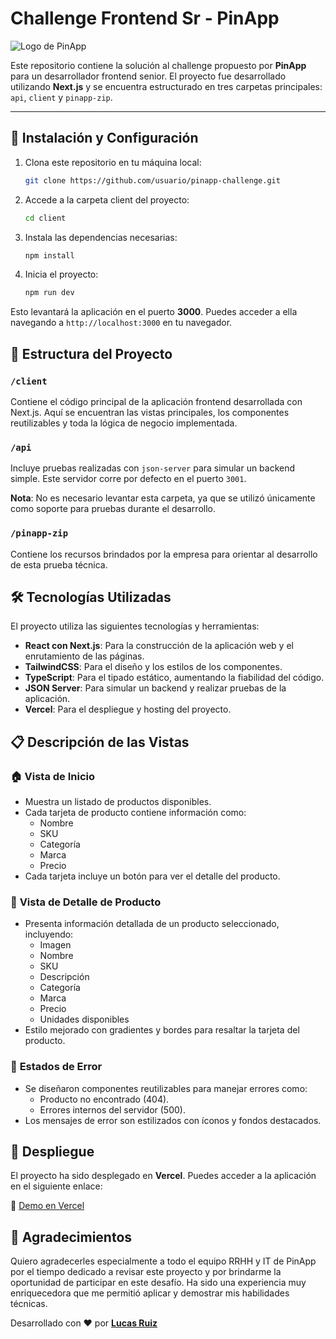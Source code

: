 # Challenge Frontend Sr - PinApp

![Logo de PinApp](https://media.licdn.com/dms/image/v2/C4D0BAQE4Zs_z2J3VVg/company-logo_200_200/company-logo_200_200/0/1660681834521/pinapp_development_logo?e=2147483647&v=beta&t=say4axwNYApYllR5m3jiOrk7uEDnyIitOPhLA57eVhM)

Este repositorio contiene la solución al challenge propuesto por **PinApp** para un desarrollador frontend senior. El proyecto fue desarrollado utilizando **Next.js** y se encuentra estructurado en tres carpetas principales: `api`, `client` y `pinapp-zip`.

---

## 🚀 Instalación y Configuración

1. Clona este repositorio en tu máquina local:
   ```bash
   git clone https://github.com/usuario/pinapp-challenge.git
2. Accede a la carpeta client del proyecto:
   ```bash
   cd client
3. Instala las dependencias necesarias:
   ```bash
   npm install
4. Inicia el proyecto:
    ```bash
    npm run dev

Esto levantará la aplicación en el puerto **3000**. Puedes acceder a ella navegando a `http://localhost:3000` en tu navegador.

## 📂 Estructura del Proyecto

### `/client`
Contiene el código principal de la aplicación frontend desarrollada con Next.js. Aquí se encuentran las vistas principales, los componentes reutilizables y toda la lógica de negocio implementada.

### `/api`
Incluye pruebas realizadas con `json-server` para simular un backend simple. Este servidor corre por defecto en el puerto `3001`.

**Nota**: No es necesario levantar esta carpeta, ya que se utilizó únicamente como soporte para pruebas durante el desarrollo.

### `/pinapp-zip`
Contiene los recursos brindados por la empresa para orientar al desarrollo de esta prueba técnica.


## 🛠️ Tecnologías Utilizadas

El proyecto utiliza las siguientes tecnologías y herramientas:

- **React con Next.js**: Para la construcción de la aplicación web y el enrutamiento de las páginas.
- **TailwindCSS**: Para el diseño y los estilos de los componentes.
- **TypeScript**: Para el tipado estático, aumentando la fiabilidad del código.
- **JSON Server**: Para simular un backend y realizar pruebas de la aplicación.
- **Vercel**: Para el despliegue y hosting del proyecto.

## 📋 Descripción de las Vistas

### 🏠 **Vista de Inicio**
- Muestra un listado de productos disponibles.
- Cada tarjeta de producto contiene información como:
  - Nombre
  - SKU
  - Categoría
  - Marca
  - Precio
- Cada tarjeta incluye un botón para ver el detalle del producto.

### 📄 **Vista de Detalle de Producto**
- Presenta información detallada de un producto seleccionado, incluyendo:
  - Imagen
  - Nombre
  - SKU
  - Descripción
  - Categoría
  - Marca
  - Precio
  - Unidades disponibles
- Estilo mejorado con gradientes y bordes para resaltar la tarjeta del producto.

### 🔄 **Estados de Error**
- Se diseñaron componentes reutilizables para manejar errores como:
  - Producto no encontrado (404).
  - Errores internos del servidor (500).
- Los mensajes de error son estilizados con íconos y fondos destacados.

## 🚀 Despliegue

El proyecto ha sido desplegado en **Vercel**. Puedes acceder a la aplicación en el siguiente enlace:

🔗 [Demo en Vercel](#)

## 🙏 Agradecimientos

Quiero agradecerles especialmente a todo el equipo RRHH y IT de PinApp por el tiempo dedicado a revisar este proyecto y por brindarme la oportunidad de participar en este desafío. Ha sido una experiencia muy enriquecedora que me permitió aplicar y demostrar mis habilidades técnicas.

Desarrollado con ♥ por **[Lucas Ruiz](https://github.com/lucasruiz12/)**